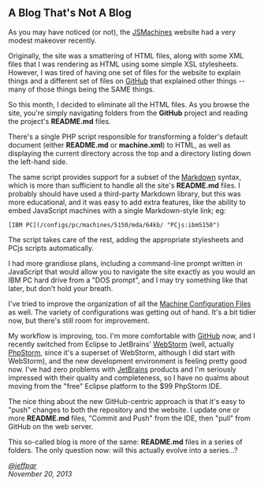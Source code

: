 A Blog That's Not A Blog
---
As you may have noticed (or not), the [JSMachines](http://jsmachines.net/) website had a very modest makeover
recently.

Originally, the site was a smattering of HTML files, along with some XML files that I was rendering as HTML
using some simple XSL stylesheets.  However, I was tired of having one set of files for the website to explain
things and a different set of files on [GitHub](http://github.com) that explained other things -- many
of those things being the SAME things.

So this month, I decided to eliminate all the HTML files.  As you browse the site, you're simply navigating
folders from the **GitHub** project and reading the project's **README.md** files.

There's a single PHP script responsible for transforming a folder's default document (either **README.md**
or **machine.xml**) to HTML, as well as displaying the current directory across the top and a directory listing
down the left-hand side.

The same script provides support for a subset of the [Markdown](http://daringfireball.net/projects/markdown/)
syntax, which is more than sufficient to handle all the site's **README.md** files.  I probably should
have used a third-party Markdown library, but this was more educational, and it was easy to add extra features,
like the ability to embed JavaScript machines with a single Markdown-style link; eg:

	[IBM PC](/configs/pc/machines/5150/mda/64kb/ "PCjs:ibm5150")

The script takes care of the rest, adding the appropriate stylesheets and PCjs scripts automatically.

I had more grandiose plans, including a command-line prompt written in JavaScript that would allow you to
navigate the site exactly as you would an IBM PC hard drive from a "DOS prompt", and I may try something
like that later, but don't hold your breath.

I've tried to improve the organization of all the [Machine Configuration Files](/configs/pc/machines/) as well.
The variety of configurations was getting out of hand.  It's a bit tidier now, but there's still room for
improvement.

My workflow is improving, too.  I'm more comfortable with [GitHub](http://github.com) now,
and I recently switched from Eclipse to JetBrains' [WebStorm](http://www.jetbrains.com/webstorm) (well,
actually [PhpStorm](http://www.jetbrains.com/phpstorm), since it's a superset of WebStorm, although I did start
with WebStorm), and the new development environment is feeling pretty good now.  I've had zero problems with
[JetBrains](http://www.jetbrains.com) products and I'm seriously impressed with their quality and completeness,
so I have no qualms about moving from the "free" Eclipse platform to the $99 PhpStorm IDE.

The nice thing about the new GitHub-centric approach is that it's easy to "push" changes to both the repository
and the website.  I update one or more **README.md** files, "Commit and Push" from the IDE, then "pull" from GitHub
on the web server.

This so-called blog is more of the same: **README.md** files in a series of folders.  The only question now:
will this actually evolve into a series...?

*[@jeffpar](http://twitter.com/jeffpar)*  
*November 20, 2013*
